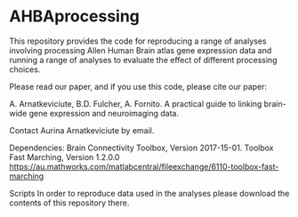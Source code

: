 # AHBAprocessing

This repository provides the code for reproducing a range of analyses involving processing Allen Human Brain atlas gene expression data and running a range of analyses to evaluate the effect of different processing choices.

Please read our paper, and if you use this code, please cite our paper:

A. Arnatkeviciute, B.D. Fulcher, A. Fornito. A practical guide to linking brain-wide gene expression and neuroimaging data. 

Contact Aurina Arnatkeviciute by email.

Dependencies: 
Brain Connectivity Toolbox, Version 2017-15-01.
Toolbox Fast Marching, Version 1.2.0.0 https://au.mathworks.com/matlabcentral/fileexchange/6110-toolbox-fast-marching

Scripts
In order to reproduce data used in the analyses please download the contents of this repository there. 

